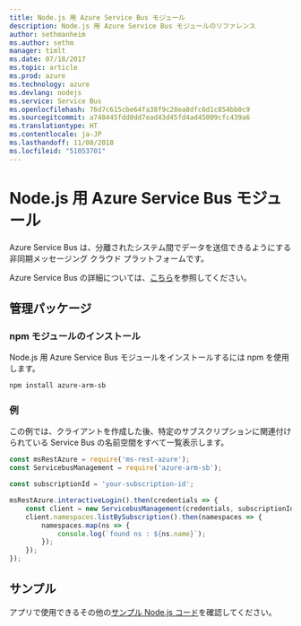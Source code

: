 ```yaml
---
title: Node.js 用 Azure Service Bus モジュール
description: Node.js 用 Azure Service Bus モジュールのリファレンス
author: sethmanheim
ms.author: sethm
manager: timlt
ms.date: 07/18/2017
ms.topic: article
ms.prod: azure
ms.technology: azure
ms.devlang: nodejs
ms.service: Service Bus
ms.openlocfilehash: 76d7c615cbe64fa38f9c28ea8dfc6d1c854bb0c9
ms.sourcegitcommit: a748445fdd0dd7ead43d45fd4ad45009cfc439a6
ms.translationtype: HT
ms.contentlocale: ja-JP
ms.lasthandoff: 11/08/2018
ms.locfileid: "51053701"
---
```

# <a name="azure-service-bus-modules-for-nodejs"></a>Node.js 用 Azure Service Bus モジュール

Azure Service Bus は、分離されたシステム間でデータを送信できるようにする非同期メッセージング クラウド プラットフォームです。

Azure Service Bus の詳細については、[こちら](https://docs.microsoft.com/azure/service-bus-messaging/service-bus-messaging-overview)を参照してください。

## <a name="management-package"></a>管理パッケージ

### <a name="install-the-npm-module"></a>npm モジュールのインストール

Node.js 用 Azure Service Bus モジュールをインストールするには npm を使用します。

```bash
npm install azure-arm-sb
```

### <a name="example"></a>例

この例では、クライアントを作成した後、特定のサブスクリプションに関連付けられている Service Bus の名前空間をすべて一覧表示します。

```javascript
const msRestAzure = require('ms-rest-azure');
const ServicebusManagement = require('azure-arm-sb');

const subscriptionId = 'your-subscription-id';

msRestAzure.interactiveLogin().then(credentials => {
    const client = new ServicebusManagement(credentials, subscriptionId);
    client.namespaces.listBySubscription().then(namespaces => {
        namespaces.map(ns => {
            console.log(`found ns : ${ns.name}`);
        });
    });
});
```

## <a name="samples"></a>サンプル

アプリで使用できるその他の[サンプル Node.js コード](https://azure.microsoft.com/resources/samples/?platform=nodejs)を確認してください。
